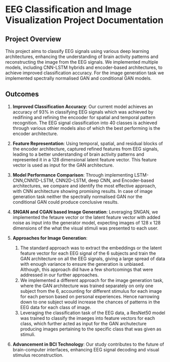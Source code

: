 # EEG Classification and Image Visualization Project Documentation

## Project Overview
This project aims to classify EEG signals using various deep learning architectures, enhancing the understanding of brain activity patterns and reconstructing the image from the EEG signals. We implemented multiple models, including CNN-LSTM hybrids and encoder-based architectures, to achieve improved classification accuracy. For the image generation task we implemented spectrally normalised GAN and conditional GAN models.

## Outcomes
1. **Improved Classification Accuracy**: Our current model achieves an accuracy of 93% in classifying EEG signals which was achieved by redifining and refining the encooder for spatial and temporal pattern recognition. The EEG signal classification into 40 classes is achieved through various othier models also of which the best performing is the encoder architecture.
  
3. **Feature Representation**: Using temporal, spatial, and residual blocks of the encoder architecture, captured refined features from EEG signals, leading to a better understanding of brain activity patterns and represented it in a 128 dimensional latent feature vector. This feature vector is used as input for the GAN architecture.

4. **Model Performance Comparison**: Through implementing LSTM-CNN,CNN1D-LSTM, CNN2D-LSTM, deep CNN, and Encoder-based architectures, we compare and identify the most effective approach, with CNN architecture showing promising results. In case of image generation task neither the spectrally normalised GAN nor the conditional GAN could produce conclusive results.

5. **SNGAN and CGAN based Image Generation**: Leveraging SNGAN, we implemented the fetaure vector or the latent feature vector with added noise as input into the generator model, expecting images of 128 x 128 dimensions of the what the visual stimuli was presented to each user.

6. **Approaches for Image Generation**:
    1. The standard approach was to extract the embeddings or the latent feature vector for each EEG signal of the 6 subjects and train the GAN architecture on all the EEG signals, giving a large spread of data           with enough variance to ensure the generation is unbiased. Although, this approach did have a few shortcomings that were addressed in our further approaches.
    2. We implemented a different approach for the image generation task, where the GAN architecture was trained separately on only one subject from the 6, accounting for different stimulus for each image for             each person based on personal experiences. Hence narrowing down to one subject would increase the chances of patterns in the EEG data for each class of image.
    3. Leveraging the classification task of the EEG data, a ResNet50 model was trained to classify the imaeges into feature vectors for each class, which further acted as input for the GAN archutecture producing         images pertaining to the specific class that was given as stimuli.

8. **Advancement in BCI Technology**: Our study contributes to the future of brain-computer interfaces, enhancing EEG signal decoding and visual stimulus reconstruction.
